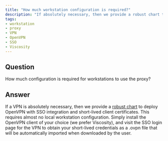 ```yaml
---
title: "How much workstation configuration is required?"
description: "If absolutely necessary, then we provide a robust chart to deploy OpenVPN with SSO integration and short-lived client certificates"
tags:
- workstation
- proxy
- VPN
- OpenVPN
- SSO
- Viscosity
---
```


## Question

How much configuration is required for workstations to use the proxy?

## Answer

If a VPN is absolutely necessary, then we provide a [robust chart](https://github.com/cloudposse/charts/tree/master/incubator/openvpn) to deploy OpenVPN with SSO integration and short-lived client certificates. This requires almost no local workstation configuration. Simply install the OpenVPN client of your choice (we prefer Viscosity), and visit the SSO login page for the VPN to obtain your short-lived credentials as a .ovpn file that will be automatically imported when downloaded by the user.
